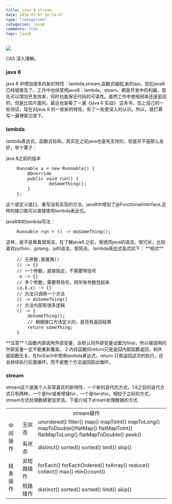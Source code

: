```yaml
---
title: java 8 stream
date: 2018-07-07 16:54:47
type: "categories"
categories: java8
comments: true
tags: java8
---
```


![](img/index-page-img/java.png)

CAS 深入理解。

<!-- more -->

### java 8

java 8 中增加很多的新的特性：lambda,stream,函数式编程,新的api。现在java8已经很普及了。工作中也经常用java8：lambda，steam。都是开发中的利器，首先可以增加开发效率，同时也能保证代码的可读性。虽然工作中使用频率还是挺高的，但是比较片面的，最近也是看了一遍《java 8 实战》 这本书，加上自己的一些测试，现在对java 8 的一些新的特性，有了一些更深入的认识。所以，就打算写一遍博客记录下。


### lambda

lambda表达式，函数式标称。其实在之前java也是有支持的，但是并不是那么友好，举个栗子：
<p>java 8之前的版本</p>
<pre>
	Runnable a = new Runnable() {
        @Override
        public void run() {
        		doSomeThing();
        }
    };
</pre>
这个是定义接口，重写没有实现的方法，java8中增加了@FunctionalInterface,这样的接口就可以直接使用lambda表达式。
<p>java8中的lambda写法：</p>
<pre>
	Runnable run = () -> doSomeThing();
</pre>
这样，是不是看着很简洁，在了解java8 之前，我很烦java的语法，很冗长，比较喜欢python、golang、js的语法，很简洁。		
lambda表达式各式如下：		
**格式**		
<p></p>
<pre>
	// 无参数,直接用()
	() -> {}
	// 一个参数，直接指定，不需要带括号
	 a -> {}
	// 多个参数，需要带括号，把所有参数包起来
	(a,b,x) -> {}
	// 方法只调用一个方法
	() -> doSomeThing()
	// 方法内部有很多逻辑
	() -> {
		doSomeThing();
		// 根据接口方法定义的，是否有返回结果
		return someThing;
	}
</pre>
**注意**		
1.函数内部调用外部变量，会默认将外部变量设置为final，所以被调用的外部变量一定不能重新覆盖。	
2.内存函数的return只是返回内部函数返回，和外层函数无关，在forEach中使用lambda表达式，return 只是返回这次的执行，还会继续执行后面循环。而不是整个方法返回跳出循环。


### stream

stream这个是我个人非常喜欢的新特性，一个新的迭代的方式，1.8之前的迭代方式只有两种，一个是for或者增强for，一个是iterator。相较于之前的方式，stream方式处理数据更加灵活。下面介绍下stream处理数据的方式
<table><tr><td colspan="3" align="center">stream操作</td></tr><tr><td rowspan="2">中间操作</td><td>无状态</td><td>unordered() filter() map() mapToInt() mapToLong() mapToDouble()flatMap() flatMapToInt() flatMapToLong() flatMapToDouble() peek()</td></tr><tr><td>有状态</td><td>distinct() sorted() sorted() limit() skip()</td></tr><tr><td rowspan="2">结束操作</td><td>非短路操作</td><td>forEach() forEachOrdered() toArray() reduce() collect() max() min()count()</td></tr><tr><td>短路操作</td><td>distinct() sorted() sorted() limit() skip()</td></tr></table>
